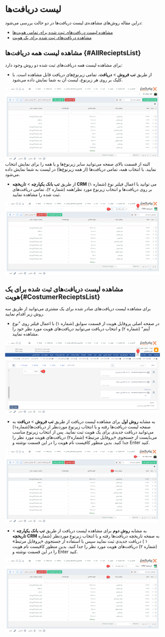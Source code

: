 # لیست دریافت‌ها
دراین مقاله روش‌های مشاهده‌ی لیست دریافت‌ها در دو حالت بررسی می‌شود:
- [مشاهده لیست دریافت‌های ثبت شده برای تمامی هویت‌ها](#AllRecieptsList)
- [مشاهده دریافت‌های ثبت شده برای یک هویت](#CostumerRecieptsList)

## مشاهده لیست همه دریافت‌ها {#AllRecieptsList}
برای مشاهده لیست همه دریافت‌های ثبت شده دو روش وجود دارد:<br>
- از طریق **تب فروش** > **دریافت**، تمامی زیرنوع‌های دریافت قابل مشاهده است. با کلیک بر روی هر زیرنوع، لیست آن به شما نمایش داده می‌شود.

![مسیر اول نمایش لیست دریافت‌ها تمامی هویت‌ها](./Images/all-reciept-list-method1.png)
البته از قسمت بالای صفحه می‌توانید سایر زیرنوع‌ها و یا همه را برای نمایش انتخاب نمایید. با انتخاب همه، تمامی دریافت‌ها (از  همه زیرنوع‌ها) در لیست به شما نمایش داده می‌شود.

- از طریق **تب بانک یکپارچه** > **تاریخچه CRM**  می توانید با اعمال فیلتر نوع (شماره ۱) بر روی دریافت‌ها و انتخاب زیرنوع مورد نظر/همه (شماره ۲)، تمامی دریافت‌های ثبت شده را مشاهده نمایید.

![مسیر دوم نمایش لیست دریافت‌ها تمامی هویت ها](./Images/all-reciept-list-method2.png)

## مشاهده لیست دریافت‌های ثبت شده برای یک هویت{#CostumerRecieptsList}
برای مشاهده لیست دریافت‌های صادر شده برای یک مشتری می‌توانید از طریق سه روش زیر اقدام نمایید.<br>
- 	در صفحه اصلی پروفایل هویت از قسمت سوابق (شماره ۱) با اعمال فیلتر روی "نوع آیتم" (شماره ۲) و انتخاب دریافت می‌توانید دریافت‌های هویت مورد نظر خود را مشاهده نمایید.  

![مسیر اول نمایش لیست دریافت‌های یک هویت ](./Images/costumer-reciept-list-method1.png)

- به مشابه **روش اول** برای مشاهده لیست دریافت از طریق **تب فروش** > **دریافت** به صفحه لیست دریافت‌ها رفته و با انتخاب زیرنوع موردنظر از دریافت‌ها(شماره۱) می‌توانید دریافت جدیدی برای یک هویت ثبت نمایید. پس از انتخاب زیرنوع مناسب می‌بایست از جستجوی «پروفایل مرتبط» (شماره۲) دریافت‌های 
هویت مورد نظر را جدا کنید. بدین منظور کافیست نام هویت را در این قسمت نوشته و Enter کنید.

![مسیر دوم نمایش لیست دریافت‌های یک هویت](./Images/costumer-reciept-list-method2.png)

- به مشابه **روش دوم** برای مشاهده لیست دریافت از طریق **تب بانک یکپارچه** > **تاریخچه CRM** به صفحه تاریخچه دریافت‌ها رفته و با انتخاب زیرنوع موردنظر (شماره ۱ ) دریافت جدیدی ثبت نمایید سپس با استفاده از جستجوی «پروفایل مرتبط» (شماره ۲) دریافت‌های 
هویت مورد نظر را جدا کنید. بدین منظور کافیست نام هویت را در این قسمت نوشته و Enter کنید.

![مسیر سوم نمایش لیست دریافت های یک هویت](./Images/costumer-reciept-list-method3.png)
